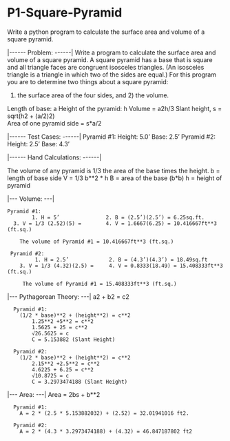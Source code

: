 # P1-Square-Pyramid
Write a python program to calculate the surface area and volume of a square pyramid.

|------   Problem:   ------|
Write a program to calculate the surface area and volume of a square pyramid.
A square pyramid has a base that is square and all triangle faces are congruent isosceles triangles. (An isosceles triangle is a triangle in which two of the sides are equal.)
For this program you are to determine two things about a square pyramid:
1) the surface area of the four sides, and 2) the volume. 
 	
Length of base: a      Height of the pyramid: h
Volume = a2h/3         Slant height, s  = sqrt(h2 + (a/2)2)  
Area of one pyramid side = s*a/2

|------  Test Cases:  ------|
Pyramid #1:	  Height:  5.0’ 		Base: 2.5’
Pyramid #2:	  Height:  2.5’ 		Base: 4.3’


|------ Hand Calculations:  ------|

The volume of any pyramid is 1/3 the area of the base times the height. 
                      b = length of base side 
  V = 1/3 b**2 * h    B = area of the base (b*b) 
                      h = height of pyramid

  |--- Volume:  ---|

    Pyramid #1:
            1. H = 5’               2. B = (2.5’)(2.5’) = 6.25sq.ft.
      3. V = 1/3 (2.52)(5) =        4. V = 1.6667(6.25) = 10.416667ft**3 (ft.sq.)
        
        The volume of Pyramid #1 = 10.416667ft**3 (ft.sq.)
  
     Pyramid #2:
             1. H = 2.5’             2. B = (4.3’)(4.3’) = 18.49sq.ft
        3. V = 1/3 (4.32)(2.5) =     4. V = 0.8333(18.49) = 15.408333ft**3 (ft.sq.)
         
         The volume of Pyramid #1 = 15.408333ft**3 (ft.sq.)
         
         
   |--- Pythagorean Theory: ---|
          a2 + b2 = c2

      Pyramid #1:
        (1/2 * base)**2 + (height**2) = c**2 
            1.25**2 +5**2 = c**2
            1.5625 + 25 = c**2
            √26.5625 = c
            C = 5.153882 (Slant Height)
      
      Pyramid #2:
        (1/2 * base)**2 + (height**2) = c**2 
            2.15**2 +2.5**2 = c**2
            4.6225 + 6.25 = c**2
            √10.8725 = c
            C = 3.2973474188 (Slant Height)
            
   |--- Area: ---|
     Area = 2bs + b**2
     
      Pyramid #1:
        A = 2 * (2.5 * 5.153882032) + (2.52) = 32.01941016 ft2.
        
      Pyramid #2:
        A = 2 * (4.3 * 3.2973474188) + (4.32) = 46.847187802 ft2
